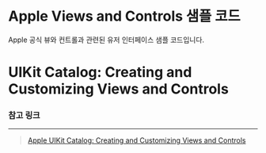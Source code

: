 # Apple Views and Controls 샘플 코드

Apple 공식 뷰와 컨트롤과 관련된 유저 인터페이스 샘플 코드입니다.

# UIKit Catalog: Creating and Customizing Views and Controls

### 참고 링크

---

> [Apple UIKit Catalog: Creating and Customizing Views and Controls](https://developer.apple.com/documentation/uikit/views_and_controls/uikit_catalog_creating_and_customizing_views_and_controls)

